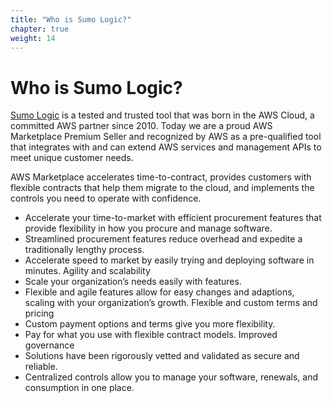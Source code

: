 ```yaml
---
title: "Who is Sumo Logic?"
chapter: true
weight: 14
---
```


# Who is Sumo Logic?

[Sumo Logic](https://www.sumologic.com/) is a tested and trusted tool that was born in the AWS Cloud, a committed AWS partner since 2010. Today we are a proud AWS Marketplace Premium Seller and recognized by AWS as a pre-qualified tool that integrates with and can extend AWS services and management APIs to meet unique customer needs.

AWS Marketplace accelerates time-to-contract, provides customers with flexible contracts that help them migrate to the cloud, and implements the controls you need to operate with confidence.

- Accelerate your time-to-market with efficient procurement features that provide flexibility in how you procure and manage software. 
- Streamlined procurement features reduce overhead and expedite a traditionally lengthy process. 
- Accelerate speed to market by easily trying and deploying software in minutes. Agility and scalability 
- Scale your organization’s needs easily with features. 
- Flexible and agile features allow for easy changes and adaptions, scaling with your organization’s growth. Flexible and custom terms and pricing 
- Custom payment options and terms give you more flexibility. 
- Pay for what you use with flexible contract models. Improved governance 
- Solutions have been rigorously vetted and validated as secure and reliable.
- Centralized controls allow you to manage your software, renewals, and consumption in one place.
